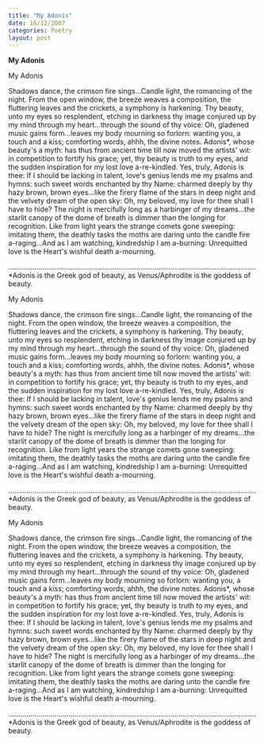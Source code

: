 ```yaml
---
title: "My Adonis"
date: 16/12/2007
categories: Poetry
layout: post
---
```


**My Adonis**

My Adonis

Shadows dance, the crimson fire sings...Candle light, the romancing of the night.  From the open window, the breeze weaves a composition, the fluttering leaves and the crickets, a symphony is harkening.
Thy beauty, unto my eyes so resplendent, etching in darkness thy image conjured up by my mind through my heart...through the sound of thy voice: Oh, gladened music gains form...leaves my body mourning so forlorn: wanting you, a touch and a kiss; comforting words, ahhh, the divine notes.
Adonis*, whose beauty's a myth: has thus from ancient time till now moved the artists' wit: in competition to fortify his grace; yet, thy beauty is truth to my eyes, and the sudden inspiration for my lost love a-re-kindled.  Yes, truly, Adonis is thee: If I should be lacking in talent, love's genius lends me my psalms and hymns: such sweet words enchanted by thy Name: charmed deeply by thy hazy brown, brown eyes...like the firery flame of the stars in deep night and the velvety dream of the open sky: Oh, my beloved, my love for thee shall I have to hide?
The night is mercifully long as a harbinger of my dreams...the starlit canopy of the dome of breath is dimmer than the longing for recognition.  Like from light years the strange comets gone sweeping: imitating them, the deathly tasks the moths are daring unto the candle fire a-raging...And as I am watching, kindredship I am a-burning: Unrequitted love is the Heart's wishful death a-mourning.


............................................................................................................................
*Adonis is the Greek god of beauty, as Venus/Aphrodite is the goddess of beauty.

My Adonis

Shadows dance, the crimson fire sings...Candle light, the romancing of the night.  From the open window, the breeze weaves a composition, the fluttering leaves and the crickets, a symphony is harkening.
Thy beauty, unto my eyes so resplendent, etching in darkness thy image conjured up by my mind through my heart...through the sound of thy voice: Oh, gladened music gains form...leaves my body mourning so forlorn: wanting you, a touch and a kiss; comforting words, ahhh, the divine notes.
Adonis*, whose beauty's a myth: has thus from ancient time till now moved the artists' wit: in competition to fortify his grace; yet, thy beauty is truth to my eyes, and the sudden inspiration for my lost love a-re-kindled.  Yes, truly, Adonis is thee: If I should be lacking in talent, love's genius lends me my psalms and hymns: such sweet words enchanted by thy Name: charmed deeply by thy hazy brown, brown eyes...like the firery flame of the stars in deep night and the velvety dream of the open sky: Oh, my beloved, my love for thee shall I have to hide?
The night is mercifully long as a harbinger of my dreams...the starlit canopy of the dome of breath is dimmer than the longing for recognition.  Like from light years the strange comets gone sweeping: imitating them, the deathly tasks the moths are daring unto the candle fire a-raging...And as I am watching, kindredship I am a-burning: Unrequitted love is the Heart's wishful death a-mourning.


............................................................................................................................
*Adonis is the Greek god of beauty, as Venus/Aphrodite is the goddess of beauty.

My Adonis

Shadows dance, the crimson fire sings...Candle light, the romancing of the night.  From the open window, the breeze weaves a composition, the fluttering leaves and the crickets, a symphony is harkening.
Thy beauty, unto my eyes so resplendent, etching in darkness thy image conjured up by my mind through my heart...through the sound of thy voice: Oh, gladened music gains form...leaves my body mourning so forlorn: wanting you, a touch and a kiss; comforting words, ahhh, the divine notes.
Adonis*, whose beauty's a myth: has thus from ancient time till now moved the artists' wit: in competition to fortify his grace; yet, thy beauty is truth to my eyes, and the sudden inspiration for my lost love a-re-kindled.  Yes, truly, Adonis is thee: If I should be lacking in talent, love's genius lends me my psalms and hymns: such sweet words enchanted by thy Name: charmed deeply by thy hazy brown, brown eyes...like the firery flame of the stars in deep night and the velvety dream of the open sky: Oh, my beloved, my love for thee shall I have to hide?
The night is mercifully long as a harbinger of my dreams...the starlit canopy of the dome of breath is dimmer than the longing for recognition.  Like from light years the strange comets gone sweeping: imitating them, the deathly tasks the moths are daring unto the candle fire a-raging...And as I am watching, kindredship I am a-burning: Unrequitted love is the Heart's wishful death a-mourning.


............................................................................................................................
*Adonis is the Greek god of beauty, as Venus/Aphrodite is the goddess of beauty.
